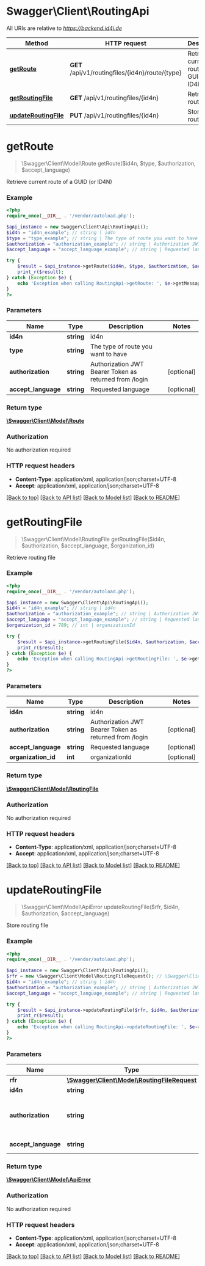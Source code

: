 # Swagger\Client\RoutingApi

All URIs are relative to *https://backend.id4i.de*

Method | HTTP request | Description
------------- | ------------- | -------------
[**getRoute**](RoutingApi.md#getRoute) | **GET** /api/v1/routingfiles/{id4n}/route/{type} | Retrieve current route of a GUID (or ID4N)
[**getRoutingFile**](RoutingApi.md#getRoutingFile) | **GET** /api/v1/routingfiles/{id4n} | Retrieve routing file
[**updateRoutingFile**](RoutingApi.md#updateRoutingFile) | **PUT** /api/v1/routingfiles/{id4n} | Store routing file


# **getRoute**
> \Swagger\Client\Model\Route getRoute($id4n, $type, $authorization, $accept_language)

Retrieve current route of a GUID (or ID4N)

### Example
```php
<?php
require_once(__DIR__ . '/vendor/autoload.php');

$api_instance = new Swagger\Client\Api\RoutingApi();
$id4n = "id4n_example"; // string | id4n
$type = "type_example"; // string | The type of route you want to have
$authorization = "authorization_example"; // string | Authorization JWT Bearer Token as returned from /login
$accept_language = "accept_language_example"; // string | Requested language

try {
    $result = $api_instance->getRoute($id4n, $type, $authorization, $accept_language);
    print_r($result);
} catch (Exception $e) {
    echo 'Exception when calling RoutingApi->getRoute: ', $e->getMessage(), PHP_EOL;
}
?>
```

### Parameters

Name | Type | Description  | Notes
------------- | ------------- | ------------- | -------------
 **id4n** | **string**| id4n |
 **type** | **string**| The type of route you want to have |
 **authorization** | **string**| Authorization JWT Bearer Token as returned from /login | [optional]
 **accept_language** | **string**| Requested language | [optional]

### Return type

[**\Swagger\Client\Model\Route**](../Model/Route.md)

### Authorization

No authorization required

### HTTP request headers

 - **Content-Type**: application/xml, application/json;charset=UTF-8
 - **Accept**: application/xml, application/json;charset=UTF-8

[[Back to top]](#) [[Back to API list]](../../README.md#documentation-for-api-endpoints) [[Back to Model list]](../../README.md#documentation-for-models) [[Back to README]](../../README.md)

# **getRoutingFile**
> \Swagger\Client\Model\RoutingFile getRoutingFile($id4n, $authorization, $accept_language, $organization_id)

Retrieve routing file

### Example
```php
<?php
require_once(__DIR__ . '/vendor/autoload.php');

$api_instance = new Swagger\Client\Api\RoutingApi();
$id4n = "id4n_example"; // string | id4n
$authorization = "authorization_example"; // string | Authorization JWT Bearer Token as returned from /login
$accept_language = "accept_language_example"; // string | Requested language
$organization_id = 789; // int | organizationId

try {
    $result = $api_instance->getRoutingFile($id4n, $authorization, $accept_language, $organization_id);
    print_r($result);
} catch (Exception $e) {
    echo 'Exception when calling RoutingApi->getRoutingFile: ', $e->getMessage(), PHP_EOL;
}
?>
```

### Parameters

Name | Type | Description  | Notes
------------- | ------------- | ------------- | -------------
 **id4n** | **string**| id4n |
 **authorization** | **string**| Authorization JWT Bearer Token as returned from /login | [optional]
 **accept_language** | **string**| Requested language | [optional]
 **organization_id** | **int**| organizationId | [optional]

### Return type

[**\Swagger\Client\Model\RoutingFile**](../Model/RoutingFile.md)

### Authorization

No authorization required

### HTTP request headers

 - **Content-Type**: application/xml, application/json;charset=UTF-8
 - **Accept**: application/xml, application/json;charset=UTF-8

[[Back to top]](#) [[Back to API list]](../../README.md#documentation-for-api-endpoints) [[Back to Model list]](../../README.md#documentation-for-models) [[Back to README]](../../README.md)

# **updateRoutingFile**
> \Swagger\Client\Model\ApiError updateRoutingFile($rfr, $id4n, $authorization, $accept_language)

Store routing file

### Example
```php
<?php
require_once(__DIR__ . '/vendor/autoload.php');

$api_instance = new Swagger\Client\Api\RoutingApi();
$rfr = new \Swagger\Client\Model\RoutingFileRequest(); // \Swagger\Client\Model\RoutingFileRequest | rfr
$id4n = "id4n_example"; // string | id4n
$authorization = "authorization_example"; // string | Authorization JWT Bearer Token as returned from /login
$accept_language = "accept_language_example"; // string | Requested language

try {
    $result = $api_instance->updateRoutingFile($rfr, $id4n, $authorization, $accept_language);
    print_r($result);
} catch (Exception $e) {
    echo 'Exception when calling RoutingApi->updateRoutingFile: ', $e->getMessage(), PHP_EOL;
}
?>
```

### Parameters

Name | Type | Description  | Notes
------------- | ------------- | ------------- | -------------
 **rfr** | [**\Swagger\Client\Model\RoutingFileRequest**](../Model/RoutingFileRequest.md)| rfr |
 **id4n** | **string**| id4n |
 **authorization** | **string**| Authorization JWT Bearer Token as returned from /login | [optional]
 **accept_language** | **string**| Requested language | [optional]

### Return type

[**\Swagger\Client\Model\ApiError**](../Model/ApiError.md)

### Authorization

No authorization required

### HTTP request headers

 - **Content-Type**: application/xml, application/json;charset=UTF-8
 - **Accept**: application/xml, application/json;charset=UTF-8

[[Back to top]](#) [[Back to API list]](../../README.md#documentation-for-api-endpoints) [[Back to Model list]](../../README.md#documentation-for-models) [[Back to README]](../../README.md)

